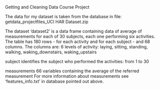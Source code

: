Getting and Cleaning Data
Course Project


The data for my dataset is taken from the database in file:
 getdata_projectfiles_UCI HAR Dataset.zip

The dataset ‘dataset2’ is a data frame containing data of average of measurements for each of 30 subjects, each one performing six activities.
The table has 180 rows - for each activity and for each subject - and 68 columns. The columns are:
	6 levels of activity: laying, sitting, standing, walking, waking_downstairs, waking_upstairs

subject
	identifies the subject who performed the activities: from 1 to 30

measurements
	66 variables containing the average of the referred measurement
For more information about measurements see ‘features_info.txt’ in database pointed out above.

